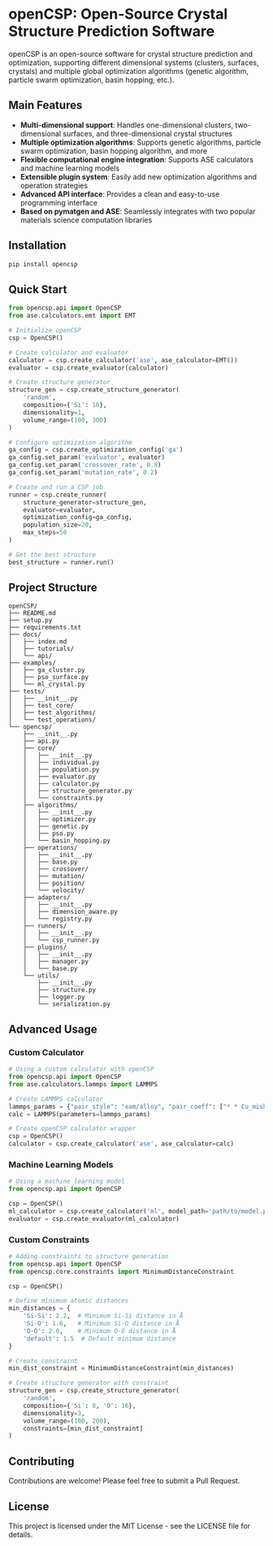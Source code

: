 # openCSP: Open-Source Crystal Structure Prediction Software

openCSP is an open-source software for crystal structure prediction and optimization, supporting different dimensional systems (clusters, surfaces, crystals) and multiple global optimization algorithms (genetic algorithm, particle swarm optimization, basin hopping, etc.).

## Main Features

- **Multi-dimensional support**: Handles one-dimensional clusters, two-dimensional surfaces, and three-dimensional crystal structures
- **Multiple optimization algorithms**: Supports genetic algorithms, particle swarm optimization, basin hopping algorithm, and more
- **Flexible computational engine integration**: Supports ASE calculators and machine learning models
- **Extensible plugin system**: Easily add new optimization algorithms and operation strategies
- **Advanced API interface**: Provides a clean and easy-to-use programming interface
- **Based on pymatgen and ASE**: Seamlessly integrates with two popular materials science computation libraries

## Installation

```bash
pip install opencsp
```

## Quick Start

```python
from opencsp.api import OpenCSP
from ase.calculators.emt import EMT

# Initialize openCSP
csp = OpenCSP()

# Create calculator and evaluator
calculator = csp.create_calculator('ase', ase_calculator=EMT())
evaluator = csp.create_evaluator(calculator)

# Create structure generator
structure_gen = csp.create_structure_generator(
    'random', 
    composition={'Si': 10}, 
    dimensionality=1,
    volume_range=(100, 300)
)

# Configure optimization algorithm
ga_config = csp.create_optimization_config('ga')
ga_config.set_param('evaluator', evaluator)
ga_config.set_param('crossover_rate', 0.8)
ga_config.set_param('mutation_rate', 0.2)

# Create and run a CSP job
runner = csp.create_runner(
    structure_generator=structure_gen, 
    evaluator=evaluator, 
    optimization_config=ga_config,
    population_size=20,
    max_steps=50
)

# Get the best structure
best_structure = runner.run()
```

## Project Structure

```
openCSP/
├── README.md
├── setup.py
├── requirements.txt
├── docs/
│   ├── index.md
│   ├── tutorials/
│   └── api/
├── examples/
│   ├── ga_cluster.py
│   ├── pso_surface.py
│   └── ml_crystal.py
├── tests/
│   ├── __init__.py
│   ├── test_core/
│   ├── test_algorithms/
│   └── test_operations/
└── opencsp/
    ├── __init__.py
    ├── api.py
    ├── core/
    │   ├── __init__.py
    │   ├── individual.py
    │   ├── population.py
    │   ├── evaluator.py
    │   ├── calculator.py
    │   ├── structure_generator.py
    │   └── constraints.py
    ├── algorithms/
    │   ├── __init__.py
    │   ├── optimizer.py
    │   ├── genetic.py
    │   ├── pso.py
    │   └── basin_hopping.py
    ├── operations/
    │   ├── __init__.py
    │   ├── base.py
    │   ├── crossover/
    │   ├── mutation/
    │   ├── position/
    │   └── velocity/
    ├── adapters/
    │   ├── __init__.py
    │   ├── dimension_aware.py
    │   └── registry.py
    ├── runners/
    │   ├── __init__.py
    │   └── csp_runner.py
    ├── plugins/
    │   ├── __init__.py
    │   ├── manager.py
    │   └── base.py
    └── utils/
        ├── __init__.py
        ├── structure.py
        ├── logger.py
        └── serialization.py
```

## Advanced Usage

### Custom Calculator

```python
# Using a custom calculator with openCSP
from opencsp.api import OpenCSP
from ase.calculators.lammps import LAMMPS

# Create LAMMPS calculator
lammps_params = {"pair_style": "eam/alloy", "pair_coeff": ["* * Cu_mishin.eam.alloy Cu"]}
calc = LAMMPS(parameters=lammps_params)

# Create openCSP calculator wrapper
csp = OpenCSP()
calculator = csp.create_calculator('ase', ase_calculator=calc)
```

### Machine Learning Models

```python
# Using a machine learning model
from opencsp.api import OpenCSP

csp = OpenCSP()
ml_calculator = csp.create_calculator('ml', model_path='path/to/model.pt')
evaluator = csp.create_evaluator(ml_calculator)
```

### Custom Constraints

```python
# Adding constraints to structure generation
from opencsp.api import OpenCSP
from opencsp.core.constraints import MinimumDistanceConstraint

csp = OpenCSP()

# Define minimum atomic distances
min_distances = {
    'Si-Si': 2.2,  # Minimum Si-Si distance in Å
    'Si-O': 1.6,   # Minimum Si-O distance in Å
    'O-O': 2.0,    # Minimum O-O distance in Å
    'default': 1.5  # Default minimum distance
}

# Create constraint
min_dist_constraint = MinimumDistanceConstraint(min_distances)

# Create structure generator with constraint
structure_gen = csp.create_structure_generator(
    'random', 
    composition={'Si': 8, 'O': 16}, 
    dimensionality=3,
    volume_range=(100, 200),
    constraints=[min_dist_constraint]
)
```

## Contributing

Contributions are welcome! Please feel free to submit a Pull Request.

## License

This project is licensed under the MIT License - see the LICENSE file for details.
